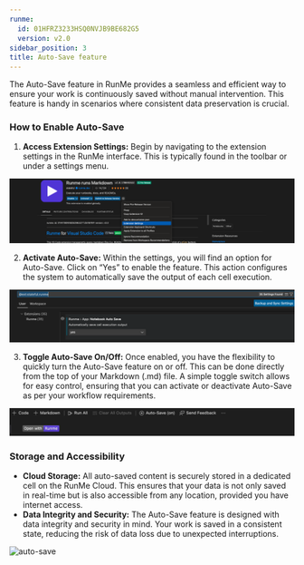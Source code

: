 ```yaml
---
runme:
  id: 01HFRZ3233HSQ0NVJB9BE682G5
  version: v2.0
sidebar_position: 3
title: Auto-Save feature
---
```


The Auto-Save feature in RunMe provides a seamless and efficient way to ensure your work is continuously saved without manual intervention. This feature is handy in scenarios where consistent data preservation is crucial.

### How to Enable Auto-Save

1. **Access Extension Settings:** Begin by navigating to the extension settings in the RunMe interface. This is typically found in the toolbar or under a settings menu.

![extn](../../static/img/autosaveextension.png)

2. **Activate Auto-Save:** Within the settings, you will find an option for Auto-Save. Click on “Yes” to enable the feature. This action configures the system to automatically save the output of each cell execution.

![autosave-yes](../../static/img/autosave-yes.png)

3. **Toggle Auto-Save On/Off:** Once enabled, you have the flexibility to quickly turn the Auto-Save feature on or off. This can be done directly from the top of your Markdown (.md) file. A simple toggle switch allows for easy control, ensuring that you can activate or deactivate Auto-Save as per your workflow requirements.

![autosave-on/off](../../static/img/autosave-on:off.png)

### Storage and Accessibility

- **Cloud Storage:** All auto-saved content is securely stored in a dedicated cell on the RunMe Cloud. This ensures that your data is not only saved in real-time but is also accessible from any location, provided you have internet access.
- **Data Integrity and Security:** The Auto-Save feature is designed with data integrity and security in mind. Your work is saved in a consistent state, reducing the risk of data loss due to unexpected interruptions.

![auto-save](../../static/img/runme-cloud.png)
